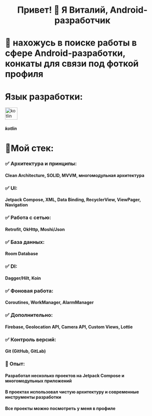 <h1 align="center">Привет! 👋 Я Виталий, Android-разработчик</h1>
<h1 align="left">🤝 нахожусь в поиске работы в сфере Android-разработки, конкаты для связи под фоткой профиля</h1>
<h1 align="left">Язык разработки:</h1>
<p align="left"> <a href="https://kotlinlang.org" target="_blank" rel="noreferrer"> <img src="https://www.vectorlogo.zone/logos/kotlinlang/kotlinlang-icon.svg" alt="kotlin" width="40" height="40"/> </a> </p>
<h5 align="left">kotlin</h5>
<h1 align="left">📍Мой стек:</h1>
<h3 align="left">✅ Архитектура и принципы:</h3>
<h4 align="left">Clean Architecture, SOLID, MVVM, многомодульная архитектура</h4>
<h3 align="left">✅ UI:</h3>
<h4 align="left">Jetpack Compose, XML, Data Binding, RecyclerView, ViewPager, Navigation</h4>
<h3 align="left">✅ Работа с сетью:</h3>
<h4 align="left">Retrofit, OkHttp, Moshi/Json</h4>
<h3 align="left">✅ База данных:</h3>
<h4 align="left">Room Database</h4>
<h3 align="left">✅ DI:</h3>
<h4 align="left">Dagger/Hilt, Koin</h4>
<h3 align="left">✅ Фоновая работа:</h3>
<h4 align="left">Coroutines, WorkManager, AlarmManager</h4>
<h3 align="left">✅ Дополнительно:</h3>
<h4 align="left">Firebase, Geolocation API, Camera API, Custom Views, Lottie</h4>
<h3 align="left">✅ Контроль версий:</h3>
<h4 align="left">Git (GitHub, GitLab)</h4>
<h3 align="left">📌 Опыт:</h3>
<h4 align="left">Разработал несколько проектов на Jetpack Compose и многомодульных приложений</h4>
<h4 align="left">В проектах использовал чистую архитектуру и современные инструменты разработки</h4>
<h4 align="left">Все проекты можно посмотреть у меня в профиле</h4>
